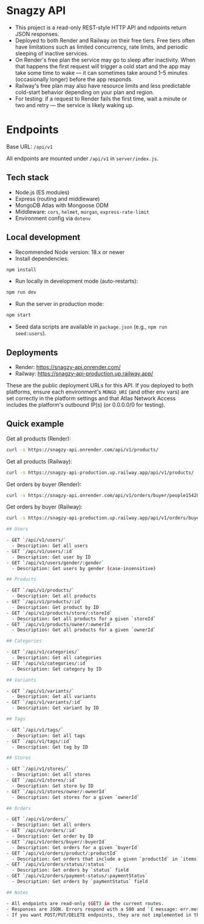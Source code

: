 # Snagzy API

- This project is a read-only REST-style HTTP API and ndpoints return JSON responses.
- Deployed to both Render and Railway on their free tiers. Free tiers often have limitations such as limited concurrency, rate limits, and periodic sleeping of inactive services.
- On Render's free plan the service may go to sleep after inactivity. When that happens the first request will trigger a cold start and the app may take some time to wake — it can sometimes take around 1–5 minutes (occasionally longer) before the app responds.
- Railway's free plan may also have resource limits and less predictable cold-start behavior depending on your plan and region.
- For testing: if a request to Render fails the first time, wait a minute or two and retry — the service is likely waking up.

# Endpoints

Base URL: `/api/v1`

All endpoints are mounted under `/api/v1` in `server/index.js`.

## Tech stack

- Node.js (ES modules)
- Express (routing and middleware)
- MongoDB Atlas with Mongoose ODM
- Middleware: `cors`, `helmet`, `morgan`, `express-rate-limit`
- Environment config via `dotenv`

## Local development

- Recommended Node version: 18.x or newer
- Install dependencies:

```bash
npm install
```

- Run locally in development mode (auto-restarts):

```bash
npm run dev
```

- Run the server in production mode:

```bash
npm start
```

- Seed data scripts are available in `package.json` (e.g., `npm run seed:users`).

## Deployments

- Render: https://snagzy-api.onrender.com/
- Railway: https://snagzy-api-production.up.railway.app/

These are the public deployment URLs for this API. If you deployed to both platforms, ensure each environment's `MONGO_URI` (and other env vars) are set correctly in the platform settings and that Atlas Network Access includes the platform's outbound IP(s) (or 0.0.0.0/0 for testing).

## Quick example

Get all products (Render):

```bash
curl -s https://snagzy-api.onrender.com/api/v1/products/
```

Get all products (Railway):

```bash
curl -s https://snagzy-api-production.up.railway.app/api/v1/products/
```

Get orders by buyer (Render):

```bash
curl -s https://snagzy-api.onrender.com/api/v1/orders/buyer/people15428116hinbtegp
```

Get orders by buyer (Railway):

```bash
curl -s https://snagzy-api-production.up.railway.app/api/v1/orders/buyer/people15428116hinbtegp

## Users

- GET `/api/v1/users/`
  - Description: Get all users
- GET `/api/v1/users/:id`
  - Description: Get user by ID
- GET `/api/v1/users/gender/:gender`
  - Description: Get users by gender (case-insensitive)

## Products

- GET `/api/v1/products/`
  - Description: Get all products
- GET `/api/v1/products/:id`
  - Description: Get product by ID
- GET `/api/v1/products/store/:storeId`
  - Description: Get all products for a given `storeId`
- GET `/api/v1/products/owner/:ownerId`
  - Description: Get all products for a given `ownerId`

## Categories

- GET `/api/v1/categories/`
  - Description: Get all categories
- GET `/api/v1/categories/:id`
  - Description: Get category by ID

## Variants

- GET `/api/v1/variants/`
  - Description: Get all variants
- GET `/api/v1/variants/:id`
  - Description: Get variant by ID

## Tags

- GET `/api/v1/tags/`
  - Description: Get all tags
- GET `/api/v1/tags/:id`
  - Description: Get tag by ID

## Stores

- GET `/api/v1/stores/`
  - Description: Get all stores
- GET `/api/v1/stores/:id`
  - Description: Get store by ID
- GET `/api/v1/stores/owner/:ownerId`
  - Description: Get stores for a given `ownerId`

## Orders

- GET `/api/v1/orders/`
  - Description: Get all orders
- GET `/api/v1/orders/:id`
  - Description: Get order by ID
- GET `/api/v1/orders/buyer/:buyerId`
  - Description: Get orders for a given `buyerId`
- GET `/api/v1/orders/product/:productId`
  - Description: Get orders that include a given `productId` in `items` array
- GET `/api/v1/orders/status/:status`
  - Description: Get orders by `status` field
- GET `/api/v1/orders/payment-status/:paymentStatus`
  - Description: Get orders by `paymentStatus` field

## Notes

- All endpoints are read-only (GET) in the current routes.
- Responses are JSON. Errors respond with a 500 and `{ message: err.message }` or 404 when not found.
- If you want POST/PUT/DELETE endpoints, they are not implemented in the current routes and will need to be added.
```
